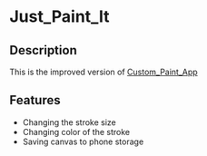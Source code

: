 # Just_Paint_It
## Description  
This is the improved version of [Custom_Paint_App](https://github.com/Varshithvhegde/Custom_Paint_App)  
## Features  
* Changing the stroke size  
* Changing color of the stroke  
* Saving canvas to phone storage
